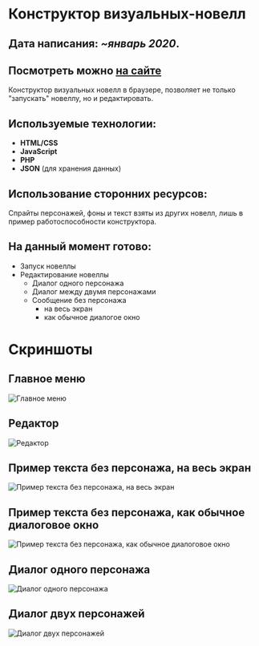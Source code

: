 # Конструктор визуальных-новелл

## Дата написания: *~январь 2020*.
## Посмотреть можно [на сайте](http://188.166.50.170/visual-novel-maker/)

Конструктор визуальных новелл в браузере, позволяет не только "запускать" новеллу, но и редактировать.

## Используемые технологии:

- **HTML/CSS**
- **JavaScript**
- **PHP**
- **JSON** (для хранения данных)

## Использование сторонних ресурсов:

Спрайты персонажей, фоны и текст взяты из других новелл, лишь в пример работоспособности конструктора.

## На данный момент готово:

- Запуск новеллы
- Редактирование новеллы
    - Диалог одного персонажа
    - Диалог между двумя персонажами
    - Сообщение без персонажа
        - на весь экран
        - как обычное диалогое окно

# Скриншоты

## Главное меню
![Главное меню](https://i.ibb.co/7C8kmFL/1.png)
## Редактор
![Редактор](https://i.ibb.co/k0gPtNj/2.png)
## Пример текста без персонажа, на весь экран
![Пример текста без персонажа, на весь экран](https://i.ibb.co/0VsXFQ9/3-1.png)
## Пример текста без персонажа, как обычное диалоговое окно
![Пример текста без персонажа, как обычное диалоговое окно](https://i.ibb.co/qMdr0vw/3-2.png)
## Диалог одного персонажа
![Диалог одного персонажа](https://i.ibb.co/HgYNznj/3-3.png)
## Диалог двух персонажей
![Диалог двух персонажей](https://i.ibb.co/Dkh10LP/3-4.png)
